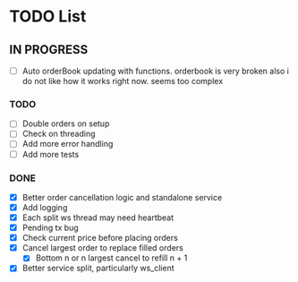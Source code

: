 # TODO List

## IN PROGRESS

- [ ] Auto orderBook updating with functions. orderbook is very broken
      also i do not like how it works right now. seems too complex

### TODO

- [ ] Double orders on setup
- [ ] Check on threading
- [ ] Add more error handling
- [ ] Add more tests

### DONE

- [x] Better order cancellation logic and standalone service
- [x] Add logging
- [x] Each split ws thread may need heartbeat
- [x] Pending tx bug
- [x] Check current price before placing orders
- [x] Cancel largest order to replace filled orders
  - [x] Bottom n or n largest cancel to refill n + 1
- [x] Better service split, particularly ws_client
